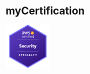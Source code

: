 # myCertification


<img src="https://github.com/developer-onizuka/myCertification/blob/main/aws-certified-security-specialty.png" width="120">
